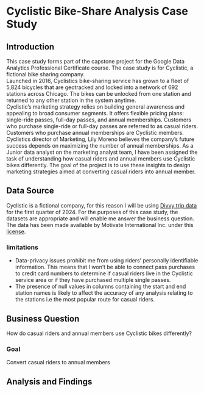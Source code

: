 # Cyclistic Bike-Share Analysis Case Study
## Introduction
This case study forms part of the capstone project for the Google Data Analytics Professional Certificate course. The case study is for Cyclistic, a fictional bike sharing company.  
Launched in 2016, Cyclistics bike-sharing service has grown to a fleet of 5,824 bicycles that are geotracked and locked into a network of 692 stations across Chicago. The bikes can be unlocked from one station and returned to any other station in the system anytime.  
Cyclistic’s marketing strategy relies on building general awareness and appealing to broad consumer segments. It offers flexible pricing plans: single-ride passes, full-day passes, and annual memberships. Customers who purchase single-ride or full-day passes are referred to as casual riders. Customers who purchase annual memberships are Cyclistic members.  
Cyclistics director of Marketing, Lily Moreno believes the company’s future success depends on maximizing the number of annual memberships. As a Junior data analyst on the marketing analyst team, I have been assigned the task of understanding how casual riders and annual members use Cyclistic bikes differently. The goal of the project is to use these insights to design marketing strategies aimed at converting casual riders into annual member.
## Data Source
Cyclistic is a fictional company, for this reason I will be using [Divvy trip data](https://divvy-tripdata.s3.amazonaws.com/index.html) for the first quarter of 2024.  For the purposes of this case study, the datasets are appropriate and will enable me answer the business question. The data has been made available by Motivate International Inc. under this [license](https://divvybikes.com/data-license-agreement).
### limitations
* Data-privacy issues prohibit me from using riders’ personally identifiable information. This means that I won’t be able to connect pass purchases to credit card numbers to determine if casual riders live in the Cyclistic service area or if they have purchased multiple single passes.
* The presence of null values in columns containing the start and end station names is likely to affect the accuracy of any analysis relating to the stations i.e the most popular route for casual riders.
## Business Question
How do casual riders and annual members use Cyclistic bikes differently?
### Goal
Convert casual riders to annual members  
## Analysis and Findings

